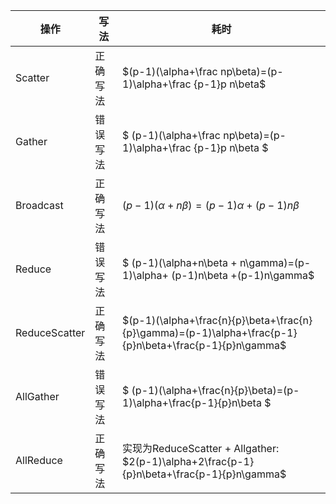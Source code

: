 | 操作          | 写法 | 耗时                                                         |
| -------------| ------------- | ------------------------------------------------------------ |
| Scatter  |正确写法      | $(p-1)(\alpha+\frac np\beta)=(p-1)\alpha+\frac {p-1}p n\beta$  |
| Gather   |错误写法      | $ (p-1)(\alpha+\frac np\beta)=(p-1)\alpha+\frac {p-1}p n\beta $     |
| Broadcast   |正确写法   | $(p-1)(\alpha+n\beta)=(p-1)\alpha+ (p-1)n\beta$    |
| Reduce   |错误写法   | $ (p-1)(\alpha+n\beta + n\gamma)=(p-1)\alpha+ (p-1)n\beta +(p-1)n\gamma$                                        |
|  ReduceScatter   |正确写法 |  $(p-1)(\alpha+\frac{n}{p}\beta+\frac{n}{p}\gamma)=(p-1)\alpha+\frac{p-1}{p}n\beta+\frac{p-1}{p}n\gamma$  |
|  AllGather   | 错误写法 | $ (p-1)(\alpha+\frac{n}{p}\beta)=(p-1)\alpha+\frac{p-1}{p}n\beta $  |
| AllReduce    | 正确写法 | 实现为ReduceScatter +  Allgather: <br> $2(p-1)\alpha+2\frac{p-1}{p}n\beta+\frac{p-1}{p}n\gamma$ |

